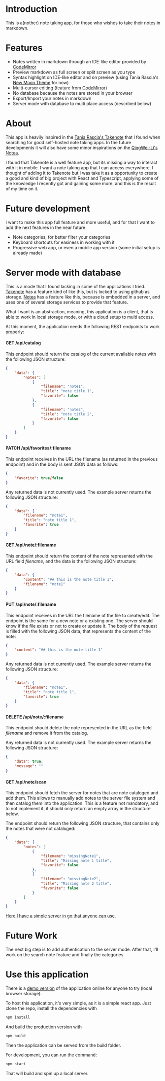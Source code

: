 # Introduction

This is a(nother) note taking app, for those who wishes to take their notes in
markdown.

# Features

- Notes written in markdown through an IDE-like editor provided by [CodeMirror](https://codemirror.net/)
- Preview markdown as full screen or split screen as you type
- Syntax highlight on IDE-like editor and on preview (using Tania Rascia's
  [New Moon Theme](https://taniarascia.github.io/new-moon/) for now)
- Multi-cursor editing (feature from [CodeMirror](https://codemirror.net/))
- No database because the notes are stored in your browser
- Export/Import your notes in markdown
- Server mode with database to multi place access (described below)

# About

This app is heavily inspired in the [Tania Rascia's Takenote](https://github.com/taniarascia/takenote)
that I found when searching for good self-hosted note taking apps. In the
future developments it will also have some minor inspirations on the
[QingWei-Li's Notea](https://github.com/QingWei-Li/notea).

I found that Takenote is a well feature app, but its missing a way to interact
with it in mobile. I want a note taking app that I can access everywhere. I
thought of adding it to Takenote but I was take it as a opportunity to create a
good and kind of big project with React and Typescript, applying some of the
knowledge I recently got and gaining some more, and this is the result of my
time on it.

# Future development

I want to make this app full feature and more useful, and for that I want to
add the next features in the near future

- Note categories, for better filter your categories
- Keyboard shortcuts for easiness in working with it
- Progressive web app, or even a mobile app version (some initial setup is
  already made)

# Server mode with database

This is a mode that I found lacking in some of the applications I tried.
[Takenote](https://github.com/taniarascia/takenote) has a feature kind of like
this, but is locked to using github as storage. [Notea](https://github.com/QingWei-Li/notea)
has a feature like this, because is embedded in a server, and uses one of
several storage services to provide that feature.

What I want is an abstraction, meaning, this application is a client, that is
able to work in local storage mode, or with a cloud setup to multi access. 

At this moment, the application needs the following REST endpoints to work properly:

#### GET /api/catalog
This endpoint should return the catalog of the current available notes with the following JSON structure:
```JSON
{
    "data": {
        "notes": [
            {
                "filename": "note1",
                "title": "note title 1",
                "favorite": false
            },
            {
                "filename": "note2",
                "title": "note title 2",
                "favorite": false
            }
        ]
    }
}            
```

#### PATCH /api/favorites/:filename
This endpoint receives in the URL the filename (as returned in the previous endpoint)
and in the body is sent JSON data as follows:
```JSON
{
    "favorite": true/false
}            
```

Any returned data is not currently used. The example server returns the following JSON structure:
```JSON
{
    "data": {
        "filename": "note1",
        "title": "note title 1",
        "favorite": true
    }
}            
```

#### GET /api/note/:filename
This endpoint should return the content of the note represented with the URL field _filename_, and the data is the 
following JSON structure:
```JSON
{
    "data": {
        "content": "## this is the note title 1",
        "filename": "note1"
    }
}
```

#### PUT /api/note/:filename
This endpoint receives in the URL the filename of the file to create/edit. The endpoint is the same 
for a new note or a existing one. The server should know if the file exists or not to create or update it.
The body of the request is filled with the following JSON data, that represents the content of the note:
```JSON
{
    "content": "## this is the note title 1"
}            
```

Any returned data is not currently used. The example server returns the following JSON structure:
```JSON
{
    "data": {
        "filename": "note1",
        "title": "note title 1",
        "favorite": true
    }
}            
```

#### DELETE /api/note/:filename
This endpoint should delete the note represented in the URL as the field _filename_ and remove it 
from the catalog. 

Any returned data is not currently used. The example server returns the following JSON structure:
```JSON
{
    "data": true,
    "message": ""
}
```

#### GET /api/note/scan
This endpoint should fetch the server for notes that are note cataloged and add them. This allows
to manually add notes to the server file system and then catalog them into the application. This is a 
feature not mandatory, and to not implement it, it should only return an empty array in the structure below.

The endpoint should return the following JSON structure, that contains only the notes that were not 
cataloged:
```JSON
{
    "data": {
        "notes": [
            {
                "filename": "missingNote1",
                "title": "Missing note 1 title",
                "favorite": false
            },
            {
                "filename": "missingNote2",
                "title": "Missing note 2 title",
                "favorite": false
            }
        ]
    }
}
```

[Here I have a simple server in go that anyone can use](https://github.com/easilok/mark-notes-server).

# Future Work

The next big step is to add authentication to the server mode. After that, I'll
work on the search note feature and finally the categories.

# Use this application

There is a [demo version](http://easilok-notes.netlify.com) of the application
online for anyone to try (local browser storage).

To host this application, it's very simple, as it is a simple react app.
Just clone the repo, install the dependencies with

```bash
npm install
```

And build the production version with

```bash
npm build
```

Then the application can be served from the build folder.

For development, you can run the command:

```bash
npm start
```

That will build and spin up a local server.
